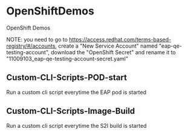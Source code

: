 # OpenShiftDemos
OpenShift Demos

NOTE: you need to go to https://access.redhat.com/terms-based-registry/#/accounts, create a "New Service Account" named "eap-qe-testing-account", download the "OpenShift Secret" and rename it to "11009103_eap-qe-testing-account-secret.yaml"

## Custom-CLI-Scripts-POD-start
Run a custom cli script everytime the EAP pod is started

## Custom-CLI-Scripts-Image-Build
Run a custom cli script everytime the S2I build is started
